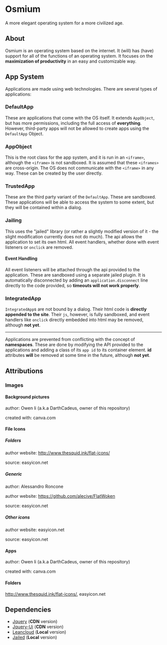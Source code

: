 # Osmium
A more elegant operating system for a more civilized age.

## About
Osmium is an operating system based on the internet. It (will) has (have) support for all of the functions of an operating system. It focuses on the **maximization of productivity** in an easy and customizable way.

## App System
Applications are made using web technologies. There are several types of applications:

### DefaultApp
These are applications that come with the OS itself. It extends `AppObject`, but has more permissions, including the full access of **everything**. However, third-party apps will not be allowed to create apps using the `DefaultApp` Object.

### AppObject
This is the root class for the app system, and it is run in an `<iframe>`, although the `<iframe>` is not sandboxed. It is assumed that these `<iframes>` are cross-origin. The OS does not communicate with the `<iframe>` in any way. These can be created by the user directly.

### TrustedApp
These are the third party variant of the `DefaultApp`. These are sandboxed. These applications will be able to access the system to some extent, but they will be contained within a dialog.

### Jailing
This uses the "jailed" library (or rather a slightly modified version of it - the slight modification currently does not do much). The api allows the application to set its own html. All event handlers, whether done with event listeners or `onclick` are removed.

#### Event Handling
All event listeners will be attached through the api provided to the application. These are sandboxed using a separate jailed plugin. It is automatically disconnected by adding an `application.disconnect` line directly to the code provided, so **timeouts will not work properly**.

### IntegratedApp
`IntegratedApp`s are not bound by a dialog. Their html code is **directly appended to the site**. Their `js`, however, is fully sandboxed, and event handlers like `onclick` directly embedded into html may be removed, although **not yet**.

---

Applications are prevented from conflicting with the concept of **namespaces**. These are done by modifying the API provided to the applications and adding a class of its `app id` to its container element. **id** attributes **will** be removed at some time in the future, although **not yet**.

## Attributions

### Images
#### Background pictures
author: Owen li (a.k.a DarthCadeus, owner of this repository)

created with: canva.com

#### File Icons
##### Folders
author website: http://www.thesquid.ink/flat-icons/

source: easyicon.net
##### Generic
author: Alessandro Roncone

author website: https://github.com/alecive/FlatWoken

source: easyicon.net
##### Other icons
author website: easyicon.net

source: easyicon.net
#### Apps
author: Owen li (a.k.a DarthCadeus, owner of this repository)

created with: canva.com
#### Folders
http://www.thesquid.ink/flat-icons/, easyicon.net

<!-- #### File Icons
Currently supported file icons:
- Folders
http://www.thesquid.ink/flat-icons/, easyicon.net
- EXE
Christian F. Burprich
http://chrfb.deviantart.com, easyicon.net
- HTML
Iconshock - Icon Sets
http://www.iconshock.com, easyicon.net
- JS
easyicon.net
- CSS
unknown, easyicon.net
- PY
openiconlibrary
http://openiconlibrary.sourceforge.net/, easyicon.net
- PNG
easyicon
easyicon.net
- JPG
easyicon
easyicon.net
- DOC(X)
easyicon
easyicon.net
- PPT(X)
- XLS(X)
- PAGES
- KEY
- NUMBERS
- PDF

Planned file icons
- C
- CPP -->

## Dependencies
* [Jquery](https://jquery.com/) (**CDN** version)
* [Jquery-Ui](http://jqueryui.com/) (**CDN** version)
* [Leancloud](http://leancloud.cn/) (**Local** version)
* [Jailed](https://github.com/asvd/jailed/) (**Local** version)
